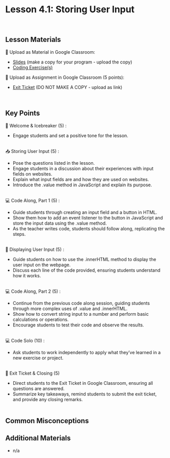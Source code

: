 # Lesson 4.1: Storing User Input

<br>

## Lesson Materials

📖 Upload as Material in Google Classroom:
- [Slides](https://docs.google.com/presentation/d/1hKn4-d_aAwdQrHgpgrWuN9U4EPhCAzXTinRKGfIsoUw/edit?usp=sharing) (make a copy for your program - upload the copy)
- [Coding Exercise(s)](https://github.com/itscodenation/int-u4l1-23-24-student-exercises)

📝 Upload as Assignment in Google Classroom (5 points):
- [Exit Ticket](https://forms.gle/DJ2ZLnVN7v93i1269) (DO NOT MAKE A COPY - upload as link)

<br>


## Key Points

👋 Welcome & Icebreaker (5) :
- Engage students and set a positive tone for the lesson.<br><br>

📥 Storing User Input (5) :
- Pose the questions listed in the lesson. 
- Engage students in a discussion about their experiences with input fields on websites.
- Explain what input fields are and how they are used on websites.
- Introduce the .value method in JavaScript and explain its purpose.<br><br>

💻 Code Along, Part 1 (5) : 
- Guide students through creating an input field and a button in HTML.
- Show them how to add an event listener to the button in JavaScript and store the input data using the .value method.
- As the teacher writes code, students should follow along, replicating the steps.<br><br>

💬 Displaying User Input (5) : 
- Guide students on how to use the .innerHTML method to display the user input on the webpage.
- Discuss each line of the code provided, ensuring students understand how it works.<br><br>

💻 Code Along, Part 2 (5) :
- Continue from the previous code along session, guiding students through more complex uses of .value and .innerHTML.
- Show how to convert string input to a number and perform basic calculations or operations.
- Encourage students to test their code and observe the results.<br><br>

💻 Code Solo (10) :
- Ask students to work independently to apply what they’ve learned in a new exercise or project.<br><br>

👋 Exit Ticket & Closing (5)
- Direct students to the Exit Ticket in Google Classroom, ensuring all questions are answered.
- Summarize key takeaways, remind students to submit the exit ticket, and provide any closing remarks.<br><br>


## Common Misconceptions



## Additional Materials
- n/a
